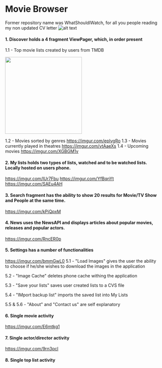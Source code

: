 # Movie Browser
Former repository name was WhatShouldIWatch, for all you people reading my non updated CV letter
![alt text](http://url/to/img.png)
#### 1. Discover holds a 4 fragment ViewPager, which, in order present

  1.1 - Top movie lists created by users from TMDB
  
<img src="https://imgur.com/2NccFzt.jpg" width="250">
  
  1.2 - Movies sorted by genres
  https://imgur.com/eplvgRo
  1.3 - Movies currently played in theatres
  https://imgur.com/vtAaeXs
  1.4 - Upcoming movies
  https://imgur.com/XGBGM1v

#### 2. My lists holds two types of lists, watched and to be watched lists. Locally hosted on users phone. 
https://imgur.com/lUr7Fbu
https://imgur.com/YfBqnYt
https://imgur.com/SAEu4AH
#### 3. Search fragment has the ability to show 20 results for Movie/TV Show and People at the same time. 
https://imgur.com/kPjQpxM
#### 4. News uses the NewsAPI and displays articles about popular movies, releases and popular actors. 
https://imgur.com/RncER0p
#### 5. Settings has a number of functionalities
https://imgur.com/bmmGwL0
  5.1 - "Load Images" gives the user the ability to choose if he/she wishes to download the images in the application
  
  5.2 - "Image Cache" deletes phone cache withing the application
  
  5.3 - "Save your lists" saves user created lists to a CVS file
  
  5.4 - "IMport backup list" imports the saved list into My Lists
  
  5.5 & 5.6 - "About" and "Contact us" are self explanatory
  
#### 6. Single movie activity
https://imgur.com/E6mtkg1

#### 7. Single actor/director activity
https://imgur.com/9rn3pcl

#### 8. Single top list activity
